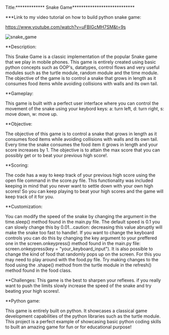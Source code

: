 Title:************* Snake Game****************************

***Link to my video tutorial on how to build python snake game:


 https://www.youtube.com/watch?v=uFBIGcMH7SM&t=9s
 

![snake_game](https://github.com/Dorcatz123/Snake-Game-Project-using-OOP/assets/120886051/a02d71bd-765f-40de-8d98-8e354df2a955)





**Description:

This Snake Game is a classic implementation of the popular Snake game that we play in mobile phones. This game is entirely created using basic python concepts such as OOP's, datatypes, control flows and very useful modules such as the turtle module, random module and the time module. The objective of the game is to control a snake that grows in length as it consumes food items while avoiding collisions with walls and its own tail. 



**Gameplay:
 
This game is built with a perfect user interface where you can control the movement of the snake using your keybord keys: a: turn left, d: turn right, s: move down, w: move up.  

**Objective:

The objective of this game is to control a snake that grows in length as it consumes food items while avoiding collisions with walls and its own tail. Every time the snake consumes the food item it grows in length and your score increases by 1. The objective is to attain the max score that you can possibly get or to beat your previous high score!.


**Scoring: 

The code has a way to keep track of your previous high score using the open file command in the score.py file. This functionality was included keeping in mind that you never want to settle down with your own high scores! So you can keep playing to beat your high scores and the game will keep track of it for you.


**Customization:

You can modify the speed of the snake by changing the argument in the time.sleep() method found in the main.py file. The default speed is 0.1 you can slowly change this by 0.01...caution: decreasing this value abruptly will make the snake too fast to handle!. If you want to change the keyboard controls you can do this by changing the key argument to your preffered one in the screen.onkeypress() method found in the main.py file: screen.onkeypress(key = "your_keyboard_input").
It is also possible to change the kind of food that randomly pops up on the screen. For this you may need to play around with the food.py file. Try making changes to the food using the .shape() method from the turtle module in the refresh() method found in the food class.

**Challenges: 
This game is the best to sharpen your reflexes. if you really want to push the limits slowly increase the speed of the snake and try beating your high scores!.


**Python game: 

This game is entirely built on python. It showcases a classical game development capabilities of the python libraries such as the turtle module. This project is a perfect example of showcasing basic python coding skills to built an amazing game for fun or for educational purpose!







